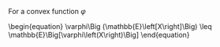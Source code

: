 For a convex function $\varphi$

\begin{equation}
\varphi\Big (\mathbb{E}\left[X\right]\Big) \leq \mathbb{E}\Big[\varphi\left(X\right)\Big]
\end{equation}